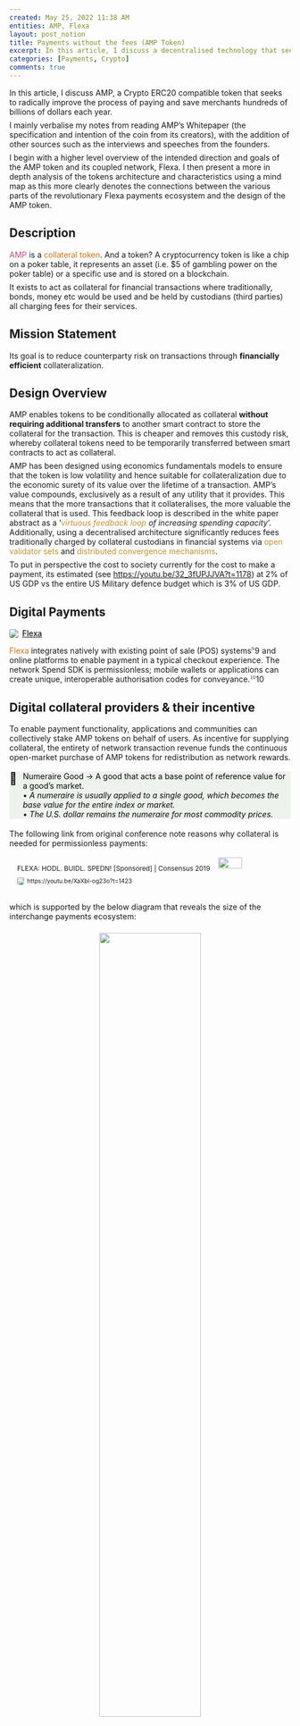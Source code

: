 ```yaml
---
created: May 25, 2022 11:38 AM
entities: AMP, Flexa
layout: post_notion
title: Payments without the fees (AMP Token)
excerpt: In this article, I discuss a decentralised technology that seeks to radically improve the process of paying and save merchants hundreds of billions of dollars each year
categories: [Payments, Crypto]
comments: true
---
```

<html>
<head>
<style>
    figure {
        margin: 1.25em 0;
        page-break-inside: avoid;
    }

    figcaption {
        opacity: 0.5;
        font-size: 85%;
        margin-top: 0.5em;
    }

    mark {
        background-color: transparent;
    }

    .indented {
        padding-left: 1.5em;
    }

    hr {
        background: transparent;
        display: block;
        width: 100%;
        height: 1px;
        visibility: visible;
        border: none;
        border-bottom: 1px solid rgba(55, 53, 47, 0.09);
    }

    img {
        max-width: 100%;
    }

    @media only print {
        img {
            max-height: 100vh;
            object-fit: contain;
        }
    }

    @page {
        margin: 1in;
    }

    .collection-content {
        font-size: 0.875rem;
    }

    .column-list {
        display: flex;
        justify-content: space-between;
    }

    .column {
        padding: 0 1em;
    }

    .column:first-child {
        padding-left: 0;
    }

    .column:last-child {
        padding-right: 0;
    }

    .table_of_contents-item {
        display: block;
        font-size: 0.875rem;
        line-height: 1.3;
        padding: 0.125rem;
    }

    .table_of_contents-indent-1 {
        margin-left: 1.5rem;
    }

    .table_of_contents-indent-2 {
        margin-left: 3rem;
    }

    .table_of_contents-indent-3 {
        margin-left: 4.5rem;
    }

    .table_of_contents-link {
        text-decoration: none;
        opacity: 0.7;
        border-bottom: 1px solid rgba(55, 53, 47, 0.18);
    }

    table,
    th,
    td {
        border: 1px solid rgba(55, 53, 47, 0.09);
        border-collapse: collapse;
    }

    table {
        border-left: none;
        border-right: none;
    }

    th,
    td {
        font-weight: normal;
        padding: 0.25em 0.5em;
        line-height: 1.5;
        min-height: 1.5em;
        text-align: left;
    }

    th {
        color: rgba(55, 53, 47, 0.6);
    }

    ol,
    ul {
        margin: 0;
        margin-block-start: 0.6em;
        margin-block-end: 0.6em;
    }

    li > ol:first-child,
    li > ul:first-child {
        margin-block-start: 0.6em;
    }

    ul > li {
        list-style: disc;
    }

    ul.to-do-list {
        text-indent: -1.7em;
    }

    ul.to-do-list > li {
        list-style: none;
    }

    .to-do-children-checked {
        text-decoration: line-through;
        opacity: 0.375;
    }

    ul.toggle > li {
        list-style: none;
    }

    ul {
        padding-inline-start: 1.7em;
    }

    ul > li {
        padding-left: 0.1em;
    }

    ol {
        padding-inline-start: 1.6em;
    }

    ol > li {
        padding-left: 0.2em;
    }

    .mono ol {
        padding-inline-start: 2em;
    }

    .mono ol > li {
        text-indent: -0.4em;
    }

    .toggle {
        padding-inline-start: 0em;
        list-style-type: none;
    }

    /* Indent toggle children */
    .toggle > li > details {
        padding-left: 1.7em;
    }

    .toggle > li > details > summary {
        margin-left: -1.1em;
    }

    .selected-value {
        display: inline-block;
        padding: 0 0.5em;
        background: rgba(206, 205, 202, 0.5);
        border-radius: 3px;
        margin-right: 0.5em;
        margin-top: 0.3em;
        margin-bottom: 0.3em;
        white-space: nowrap;
    }

    .collection-title {
        display: inline-block;
        margin-right: 1em;
    }

    .simple-table {
        margin-top: 1em;
        font-size: 0.875rem;
        empty-cells: show;
    }
    .simple-table td {
        height: 29px;
        min-width: 120px;
    }

    .simple-table th {
        height: 29px;
        min-width: 120px;
    }

    .simple-table-header-color {
        background: rgb(247, 246, 243);
        color: black;
    }
    .simple-table-header {
        font-weight: 500;
    }

    time {
        opacity: 0.5;
    }

    .icon {
        display: inline-block;
        max-width: 1.2em;
        max-height: 1.2em;
        text-decoration: none;
        vertical-align: text-bottom;
        margin-right: 0.5em;
    }

    img.icon {
        border-radius: 3px;
    }

    .user-icon {
        width: 1.5em;
        height: 1.5em;
        border-radius: 100%;
        margin-right: 0.5rem;
    }

    .user-icon-inner {
        font-size: 0.8em;
    }

    .text-icon {
        border: 1px solid #000;
        text-align: center;
    }

    .page-cover-image {
        display: block;
        object-fit: cover;
        width: 100%;
        max-height: 30vh;
    }

    .page-header-icon {
        font-size: 3rem;
        margin-bottom: 1rem;
    }

    .page-header-icon-with-cover {
        margin-top: -0.72em;
        margin-left: 0.07em;
    }

    .page-header-icon img {
        border-radius: 3px;
    }

    .link-to-page {
        margin: 1em 0;
        padding: 0;
        border: none;
        font-weight: 500;
    }

    p > .user {
        opacity: 0.5;
    }

    td > .user,
    td > time {
        white-space: nowrap;
    }

    input[type="checkbox"] {
        transform: scale(1.5);
        margin-right: 0.6em;
        vertical-align: middle;
    }

    p {
        margin-top: 0.5em;
        margin-bottom: 0.5em;
    }

    .image {
        border: none;
        margin: 1.5em 0;
        padding: 0;
        border-radius: 0;
        text-align: center;
    }

    .code,
    code {
        background: rgba(135, 131, 120, 0.15);
        border-radius: 3px;
        padding: 0.2em 0.4em;
        border-radius: 3px;
        font-size: 85%;
        tab-size: 2;
    }

    code {
        color: #eb5757;
    }

    .code {
        padding: 1.5em 1em;
    }

    .code-wrap {
        white-space: pre-wrap;
        word-break: break-all;
    }

    .code > code {
        background: none;
        padding: 0;
        font-size: 100%;
        color: inherit;
    }

    blockquote {
        font-size: 1.25em;
        margin: 1em 0;
        padding-left: 1em;
        border-left: 3px solid rgb(55, 53, 47);
    }

    .bookmark {
        text-decoration: none;
        max-height: 8em;
        padding: 0;
        display: flex;
        width: 100%;
        align-items: stretch;
    }

    .bookmark-title {
        font-size: 0.85em;
        overflow: hidden;
        text-overflow: ellipsis;
        height: 1.75em;
        white-space: nowrap;
    }

    .bookmark-text {
        display: flex;
        flex-direction: column;
    }

    .bookmark-info {
        flex: 4 1 180px;
        padding: 12px 14px 14px;
        display: flex;
        flex-direction: column;
        justify-content: space-between;
    }

    .bookmark-image {
        width: 33%;
        flex: 1 1 180px;
        display: block;
        position: relative;
        object-fit: cover;
        border-radius: 1px;
    }

    .bookmark-description {
        color: rgba(55, 53, 47, 0.6);
        font-size: 0.75em;
        overflow: hidden;
        max-height: 4.5em;
        word-break: break-word;
    }

    .bookmark-href {
        font-size: 0.75em;
        margin-top: 0.25em;
    }

    .sans { font-family: ui-sans-serif, -apple-system, BlinkMacSystemFont, "Segoe UI", Helvetica, "Apple Color Emoji", Arial, sans-serif, "Segoe UI Emoji", "Segoe UI Symbol"; }
    .code { font-family: "SFMono-Regular", Menlo, Consolas, "PT Mono", "Liberation Mono", Courier, monospace; }
    .serif { font-family: Lyon-Text, Georgia, ui-serif, serif; }
    .mono { font-family: iawriter-mono, Nitti, Menlo, Courier, monospace; }
    .pdf .sans { font-family: Inter, ui-sans-serif, -apple-system, BlinkMacSystemFont, "Segoe UI", Helvetica, "Apple Color Emoji", Arial, sans-serif, "Segoe UI Emoji", "Segoe UI Symbol", 'Twemoji', 'Noto Color Emoji', 'Noto Sans CJK JP'; }
    .pdf:lang(zh-CN) .sans { font-family: Inter, ui-sans-serif, -apple-system, BlinkMacSystemFont, "Segoe UI", Helvetica, "Apple Color Emoji", Arial, sans-serif, "Segoe UI Emoji", "Segoe UI Symbol", 'Twemoji', 'Noto Color Emoji', 'Noto Sans CJK SC'; }
    .pdf:lang(zh-TW) .sans { font-family: Inter, ui-sans-serif, -apple-system, BlinkMacSystemFont, "Segoe UI", Helvetica, "Apple Color Emoji", Arial, sans-serif, "Segoe UI Emoji", "Segoe UI Symbol", 'Twemoji', 'Noto Color Emoji', 'Noto Sans CJK TC'; }
    .pdf:lang(ko-KR) .sans { font-family: Inter, ui-sans-serif, -apple-system, BlinkMacSystemFont, "Segoe UI", Helvetica, "Apple Color Emoji", Arial, sans-serif, "Segoe UI Emoji", "Segoe UI Symbol", 'Twemoji', 'Noto Color Emoji', 'Noto Sans CJK KR'; }
    .pdf .code { font-family: Source Code Pro, "SFMono-Regular", Menlo, Consolas, "PT Mono", "Liberation Mono", Courier, monospace, 'Twemoji', 'Noto Color Emoji', 'Noto Sans Mono CJK JP'; }
    .pdf:lang(zh-CN) .code { font-family: Source Code Pro, "SFMono-Regular", Menlo, Consolas, "PT Mono", "Liberation Mono", Courier, monospace, 'Twemoji', 'Noto Color Emoji', 'Noto Sans Mono CJK SC'; }
    .pdf:lang(zh-TW) .code { font-family: Source Code Pro, "SFMono-Regular", Menlo, Consolas, "PT Mono", "Liberation Mono", Courier, monospace, 'Twemoji', 'Noto Color Emoji', 'Noto Sans Mono CJK TC'; }
    .pdf:lang(ko-KR) .code { font-family: Source Code Pro, "SFMono-Regular", Menlo, Consolas, "PT Mono", "Liberation Mono", Courier, monospace, 'Twemoji', 'Noto Color Emoji', 'Noto Sans Mono CJK KR'; }
    .pdf .serif { font-family: PT Serif, Lyon-Text, Georgia, ui-serif, serif, 'Twemoji', 'Noto Color Emoji', 'Noto Serif CJK JP'; }
    .pdf:lang(zh-CN) .serif { font-family: PT Serif, Lyon-Text, Georgia, ui-serif, serif, 'Twemoji', 'Noto Color Emoji', 'Noto Serif CJK SC'; }
    .pdf:lang(zh-TW) .serif { font-family: PT Serif, Lyon-Text, Georgia, ui-serif, serif, 'Twemoji', 'Noto Color Emoji', 'Noto Serif CJK TC'; }
    .pdf:lang(ko-KR) .serif { font-family: PT Serif, Lyon-Text, Georgia, ui-serif, serif, 'Twemoji', 'Noto Color Emoji', 'Noto Serif CJK KR'; }
    .pdf .mono { font-family: PT Mono, iawriter-mono, Nitti, Menlo, Courier, monospace, 'Twemoji', 'Noto Color Emoji', 'Noto Sans Mono CJK JP'; }
    .pdf:lang(zh-CN) .mono { font-family: PT Mono, iawriter-mono, Nitti, Menlo, Courier, monospace, 'Twemoji', 'Noto Color Emoji', 'Noto Sans Mono CJK SC'; }
    .pdf:lang(zh-TW) .mono { font-family: PT Mono, iawriter-mono, Nitti, Menlo, Courier, monospace, 'Twemoji', 'Noto Color Emoji', 'Noto Sans Mono CJK TC'; }
    .pdf:lang(ko-KR) .mono { font-family: PT Mono, iawriter-mono, Nitti, Menlo, Courier, monospace, 'Twemoji', 'Noto Color Emoji', 'Noto Sans Mono CJK KR'; }
    .highlight-default {
        color: rgba(55, 53, 47, 1);
    }
    .highlight-gray {
        color: rgba(120, 119, 116, 1);
        fill: rgba(120, 119, 116, 1);
    }
    .highlight-brown {
        color: rgba(159, 107, 83, 1);
        fill: rgba(159, 107, 83, 1);
    }
    .highlight-orange {
        color: rgba(217, 115, 13, 1);
        fill: rgba(217, 115, 13, 1);
    }
    .highlight-yellow {
        color: rgba(203, 145, 47, 1);
        fill: rgba(203, 145, 47, 1);
    }
    .highlight-teal {
        color: rgba(68, 131, 97, 1);
        fill: rgba(68, 131, 97, 1);
    }
    .highlight-blue {
        color: rgba(51, 126, 169, 1);
        fill: rgba(51, 126, 169, 1);
    }
    .highlight-purple {
        color: rgba(144, 101, 176, 1);
        fill: rgba(144, 101, 176, 1);
    }
    .highlight-pink {
        color: rgba(193, 76, 138, 1);
        fill: rgba(193, 76, 138, 1);
    }
    .highlight-red {
        color: rgba(212, 76, 71, 1);
        fill: rgba(212, 76, 71, 1);
    }
    .highlight-gray_background {
        background: rgba(241, 241, 239, 1);
    }
    .highlight-brown_background {
        background: rgba(244, 238, 238, 1);
    }
    .highlight-orange_background {
        background: rgba(251, 236, 221, 1);
    }
    .highlight-yellow_background {
        background: rgba(251, 243, 219, 1);
    }
    .highlight-teal_background {
        background: rgba(237, 243, 236, 1);
    }
    .highlight-blue_background {
        background: rgba(231, 243, 248, 1);
    }
    .highlight-purple_background {
        background: rgba(244, 240, 247, 0.8);
    }
    .highlight-pink_background {
        background: rgba(249, 238, 243, 0.8);
    }
    .highlight-red_background {
        background: rgba(253, 235, 236, 1);
    }
    .block-color-default {
        color: inherit;
        fill: inherit;
    }
    .block-color-gray {
        color: rgba(120, 119, 116, 1);
        fill: rgba(120, 119, 116, 1);
    }
    .block-color-brown {
        color: rgba(159, 107, 83, 1);
        fill: rgba(159, 107, 83, 1);
    }
    .block-color-orange {
        color: rgba(217, 115, 13, 1);
        fill: rgba(217, 115, 13, 1);
    }
    .block-color-yellow {
        color: rgba(203, 145, 47, 1);
        fill: rgba(203, 145, 47, 1);
    }
    .block-color-teal {
        color: rgba(68, 131, 97, 1);
        fill: rgba(68, 131, 97, 1);
    }
    .block-color-blue {
        color: rgba(51, 126, 169, 1);
        fill: rgba(51, 126, 169, 1);
    }
    .block-color-purple {
        color: rgba(144, 101, 176, 1);
        fill: rgba(144, 101, 176, 1);
    }
    .block-color-pink {
        color: rgba(193, 76, 138, 1);
        fill: rgba(193, 76, 138, 1);
    }
    .block-color-red {
        color: rgba(212, 76, 71, 1);
        fill: rgba(212, 76, 71, 1);
    }
    .block-color-gray_background {
        background: rgba(241, 241, 239, 1);
    }
    .block-color-brown_background {
        background: rgba(244, 238, 238, 1);
    }
    .block-color-orange_background {
        background: rgba(251, 236, 221, 1);
    }
    .block-color-yellow_background {
        background: rgba(251, 243, 219, 1);
    }
    .block-color-teal_background {
        background: rgba(237, 243, 236, 1);
        color: rgba(10, 10, 10, 1);
    }
    .block-color-blue_background {
        background: rgba(231, 243, 248, 1);
    }
    .block-color-purple_background {
        background: rgba(244, 240, 247, 0.8);
    }
    .block-color-pink_background {
        background: rgba(249, 238, 243, 0.8);
    }
    .block-color-red_background {
        background: rgba(253, 235, 236, 1);
    }
    .select-value-color-pink { background-color: rgba(245, 224, 233, 1); }
    .select-value-color-purple { background-color: rgba(232, 222, 238, 1); }
    .select-value-color-green { background-color: rgba(219, 237, 219, 1); }
    .select-value-color-gray { background-color: rgba(227, 226, 224, 1); }
    .select-value-color-opaquegray { background-color: rgba(255, 255, 255, 0.0375); }
    .select-value-color-orange { background-color: rgba(250, 222, 201, 1); }
    .select-value-color-brown { background-color: rgba(238, 224, 218, 1); }
    .select-value-color-red { background-color: rgba(255, 226, 221, 1); }
    .select-value-color-yellow { background-color: rgba(253, 236, 200, 1); }
    .select-value-color-blue { background-color: rgba(211, 229, 239, 1); }

    .checkbox {
        display: inline-flex;
        vertical-align: text-bottom;
        width: 16;
        height: 16;
        background-size: 16px;
        margin-left: 2px;
        margin-right: 5px;
    }

    .checkbox-on {
        background-image: url("data:image/svg+xml;charset=UTF-8,%3Csvg%20width%3D%2216%22%20height%3D%2216%22%20viewBox%3D%220%200%2016%2016%22%20fill%3D%22none%22%20xmlns%3D%22http%3A%2F%2Fwww.w3.org%2F2000%2Fsvg%22%3E%0A%3Crect%20width%3D%2216%22%20height%3D%2216%22%20fill%3D%22%2358A9D7%22%2F%3E%0A%3Cpath%20d%3D%22M6.71429%2012.2852L14%204.9995L12.7143%203.71436L6.71429%209.71378L3.28571%206.2831L2%207.57092L6.71429%2012.2852Z%22%20fill%3D%22white%22%2F%3E%0A%3C%2Fsvg%3E");
    }

    .checkbox-off {
        background-image: url("data:image/svg+xml;charset=UTF-8,%3Csvg%20width%3D%2216%22%20height%3D%2216%22%20viewBox%3D%220%200%2016%2016%22%20fill%3D%22none%22%20xmlns%3D%22http%3A%2F%2Fwww.w3.org%2F2000%2Fsvg%22%3E%0A%3Crect%20x%3D%220.75%22%20y%3D%220.75%22%20width%3D%2214.5%22%20height%3D%2214.5%22%20fill%3D%22white%22%20stroke%3D%22%2336352F%22%20stroke-width%3D%221.5%22%2F%3E%0A%3C%2Fsvg%3E");
    }

    .responsive-iframe-container {
        position: relative;
        overflow: hidden;
        width: 100%;
        padding-top: 56.25%; /* 16:9 Aspect Ratio (divide 9 by 16 = 0.5625) */
    }

    .responsive-iframe-container>.responsive-iframe {
        position: absolute;
        top: 0;
        left: 0;
        bottom: 0;
        right: 0;
        width: 100%;
        height: 100%;
    }
	
</style>
</head>
<body><article id="43281ec4-c345-4ff8-8e9e-ca924a8fd710" class="page sans">

<div class="page-body"><p id="467c0f06-548e-4282-b092-caa4866df8c0" class="">In this article, I discuss AMP, a Crypto ERC20 compatible token that seeks to radically improve the process of paying and save merchants hundreds of billions of dollars each year.</p><p id="421f5903-3f33-4ddb-8522-9f3b8fa473bf" class="">I mainly verbalise my notes from reading AMP’s Whitepaper (the specification and intention of the coin from its creators), with the addition of other sources such as the interviews and speeches from the founders.</p><p id="c4091779-69d7-46fe-9456-869a4c66ae34" class="">I begin with a higher level overview of the intended direction and goals of the AMP token and its coupled network, Flexa. I then present a more in depth analysis of the tokens architecture and characteristics using a mind map as this more clearly denotes the connections between the various parts of the revolutionary Flexa payments ecosystem and the design of the AMP token.</p><h1 id="dd12e824-768e-450b-bf96-95ee8c36daac" class="">Description</h1><p id="04506ee0-404d-4102-b0b0-67f03d7e0b20" class=""><mark class="highlight-pink">AMP</mark> is a <mark class="highlight-orange">collateral token</mark>. And a token? A cryptocurrency token is like a chip on a poker table, it represents an asset (i.e. $5 of gambling power on the poker table) or a specific use and is stored on a blockchain.</p><p id="a427860c-34bb-4e7d-a617-db97bf9dad08" class="">It exists to act as collateral for financial transactions where traditionally, bonds, money etc would be used and be held by custodians (third parties) all charging fees for their services.</p><h2 id="e4f31af8-2d1b-4139-afb9-3b91320faddc" class="">Mission Statement </h2><p id="b4309d48-f6db-452f-b813-d16aca5b8510" class="">Its goal is to reduce counterparty risk on transactions through <strong>financially efficient</strong> collateralization.</p><h1 id="052c2db3-98b3-4580-9b72-28617e09b698" class="">Design Overview</h1><p id="b9134ca8-bedc-4e25-a89d-d82e703afa88" class="">AMP enables tokens to be conditionally allocated as collateral <strong>without requiring additional transfers</strong> to another smart contract to store the collateral for the transaction. This is cheaper and removes this custody risk, whereby collateral tokens need to be temporarily transferred between smart contracts to act as collateral.</p><p id="a5661101-7ebd-44c4-b377-47401926ac90" class="">AMP has been designed using economics fundamentals models to ensure that the token is low volatility and hence suitable for collateralization due to the economic surety of its value over the lifetime of a transaction. AMP’s value compounds, exclusively as a result of any utility that it provides. This means that the more transactions that it collateralises, the more valuable the collateral that is used. This feedback loop is described in the white paper abstract as a ‘<mark class="highlight-yellow"><em>virtuous feedback loop</em></mark><em> of increasing spending capacity</em>’. Additionally, using a decentralised architecture significantly reduces fees traditionally charged by collateral custodians in financial systems via <mark class="highlight-yellow">open validator sets</mark> and <mark class="highlight-yellow">distributed convergence mechanisms</mark>.</p><p id="118aa936-c028-405a-8f36-8e8ebeeb7e4a" class="">To put in perspective the cost to society currently for the cost to make a payment, its estimated (see <a href="https://youtu.be/32_3fUPJJVA?t=1178">https://youtu.be/32_3fUPJJVA?t=1178</a>) at 2% of US GDP vs the entire US Military defence budget which is 3% of US GDP.</p><h1 id="4aab2d94-13a5-410b-bca3-d8e2b681c325" class="">Digital Payments</h1><figure id="87a0689f-5e6a-4a04-93bd-c13486e02428" class="link-to-page"><a href="https://www.notion.so/Flexa-87a0689f5e6a4a0493bdc13486e02428"><img class="icon" src="https://flexa.network/favicon-32x32.png?v=6605a38c3c1982c90dd3353d4c43250e"/>Flexa</a></figure><p id="015a8809-b91f-4353-810e-6dcf3605387f" class=""><mark class="highlight-orange">Flexa</mark> integrates natively with existing point of sale (POS) systems<style>@import url('https://cdnjs.cloudflare.com/ajax/libs/KaTeX/0.13.2/katex.min.css')</style><span data-token-index="0" contenteditable="false" class="notion-text-equation-token" style="user-select:all;-webkit-user-select:all;-moz-user-select:all"><span></span><span><span class="katex"><span class="katex-mathml"><math xmlns="http://www.w3.org/1998/Math/MathML"><semantics><mrow><msup><mrow></mrow><mn>9</mn></msup></mrow><annotation encoding="application/x-tex">^{9}</annotation></semantics></math></span><span class="katex-html" aria-hidden="true"><span class="base"><span class="strut" style="height:0.8141079999999999em;vertical-align:0em;"></span><span class="mord"><span></span><span class="msupsub"><span class="vlist-t"><span class="vlist-r"><span class="vlist" style="height:0.8141079999999999em;"><span style="top:-3.063em;margin-right:0.05em;"><span class="pstrut" style="height:2.7em;"></span><span class="sizing reset-size6 size3 mtight"><span class="mord mtight"><span class="mord mtight">9</span></span></span></span></span></span></span></span></span></span></span></span></span><span>﻿</span></span> and online platforms to enable payment in a typical checkout experience. The network Spend SDK is permissionless; mobile wallets or applications can create unique, interoperable authorisation codes for conveyance.<style>@import url('https://cdnjs.cloudflare.com/ajax/libs/KaTeX/0.13.2/katex.min.css')</style><span data-token-index="0" contenteditable="false" class="notion-text-equation-token" style="user-select:all;-webkit-user-select:all;-moz-user-select:all"><span></span><span><span class="katex"><span class="katex-mathml"><math xmlns="http://www.w3.org/1998/Math/MathML"><semantics><mrow><msup><mrow></mrow><mn>10</mn></msup></mrow><annotation encoding="application/x-tex">^{10}</annotation></semantics></math></span><span class="katex-html" aria-hidden="true"><span class="base"><span class="strut" style="height:0.8141079999999999em;vertical-align:0em;"></span><span class="mord"><span></span><span class="msupsub"><span class="vlist-t"><span class="vlist-r"><span class="vlist" style="height:0.8141079999999999em;"><span style="top:-3.063em;margin-right:0.05em;"><span class="pstrut" style="height:2.7em;"></span><span class="sizing reset-size6 size3 mtight"><span class="mord mtight"><span class="mord mtight">10</span></span></span></span></span></span></span></span></span></span></span></span></span><span>﻿</span></span></p><h2 id="99ef855b-f868-4cc5-be9d-72251588fa4b" class="">Digital collateral providers &amp; their incentive</h2><p id="e67b047f-1b75-45da-affa-68391927fe62" class="">To enable payment functionality, applications and communities can collectively stake AMP tokens on behalf of users. As incentive for supplying collateral, the entirety of network transaction revenue funds the continuous open-market purchase of AMP tokens for redistribution as network rewards.
</p><figure class="block-color-teal_background callout" style="white-space:pre-wrap;display:flex" id="f58a9a96-5738-4257-99a9-d67d692aec33"><div style="font-size:1.5em"><span class="icon">📘</span></div><div style="width:100%">Numeraire Good → A good that acts a base point of reference value for a good’s market.
• <em>A numeraire is usually applied to a single good, which becomes the base value for the entire index or market.
• The U.S. dollar remains the numeraire for most commodity prices.</em></div></figure><p id="ae49f75d-6755-41b1-a7ff-69660692a54a" class="">The following link from original conference note reasons why collateral is needed for permissionless payments:</p>
<figure id="368d5b6e-c0c6-4232-86bf-36a0836483c5"><a href="https://youtu.be/XaXbl-og23o?t=1423" class="bookmark source"><div class="bookmark-info"><div class="bookmark-text"><div class="bookmark-title">FLEXA: HODL. BUIDL. SPEDN! [Sponsored] | Consensus 2019</div></div><div class="bookmark-href"><img src="https://www.google.com/favicon.ico" class="icon bookmark-icon"/>https://youtu.be/XaXbl-og23o?t=1423</div></div><img src="https://i.ytimg.com/vi/XaXbl-og23o/hqdefault.jpg" class="bookmark-image"/></a></figure>
<p>which is supported by the below diagram that reveals the size of the interchange payments ecosystem:</p>
<figure id="93575bb7-fd2d-4b26-bf90-c07690c36770" class="image"><a href="point-of-sale.png"><img style="width:60%" src="point-of-sale.png"/></a></figure>
<h1 id="7ee7dbba-d6d4-4ef9-bf1e-36113dc9ca11" class="">AMP token description</h1><p id="f1e736ee-0c88-40c7-8c7d-674806dfb48c" class="">AMP resembles a rudimentary token in that balances are assigned to Ethereum addresses, but the <mark class="highlight-pink">tokens also belong to a particular 32-byte partition</mark> which effectively serves as a second-dimension in the distribution array of the balances. (i.e. we can see how much token there is for a particular <mark class="highlight-pink">ethereum address</mark>, but we can also see how much token there is on any specified address to a <mark class="highlight-pink">32-byte partition of memory</mark>.</p><p id="2d839d40-ff86-43ea-847d-40ce5fded654" class="">AMP supports transfers between addresses and partitions through the <code>transferByPartition</code>
function, and includes the <code>approveByPartition</code> function that authorises an address to transfer
tokens on behalf of the caller, but only from a particular partition.</p><p id="5b8bfe7f-7f82-4c84-8a47-0f38906f8ea0" class="">For backwards compatibility of the ERC20 token, the token must support the <code>transfer</code> and <code>approve</code> contract functions. To do this, it uses the <mark class="highlight-pink">zero partition</mark> (”default partition”) with address of x0.</p><p id="75658f84-7adf-4e29-9da6-6aeab9a6b63b" class="">We can think of partition as its location on the chain storage and address as the address of the ethereum wallet holding it perhaps.</p><figure id="a36ebc3d-56e4-4715-9732-d98a574f414b" class="image"><a href="partition-semantics.png"><img style="width:1192px" src="partition-semantics.png"/></a></figure><p id="998cd211-95a2-4be6-ab56-1a17267c8352" class="">For every transfer, 2 events are emitted from the smart contract so that balances can be tracked off the chain too (i.e. without having to aggregate all transactions since genesis block to know balances). These events are:</p><ul id="d15b5ef4-fafe-433a-9369-1749c070806c" class="bulleted-list"><li style="list-style-type:disc"><code>Transfer</code> containing the to, from address and the amount</li></ul><ul id="48bf111e-8c76-45ac-af93-8053aea4e2b0" class="bulleted-list"><li style="list-style-type:disc"><code>TransferByPartition</code> contains the same data as Transfer, as well as the to and from
partitions and any metadata or operatorData parameters.</li></ul>
<h2 id="56fa149b-c3d6-455f-83c6-c8438da0c014" class="">AMP’s Unique Differentiator</h2><p id="6418a8fd-eddb-4cab-aabc-c058ac2e27cc" class="">The partition. I go into depth on what this is and why it is so powerful in the next section that links together all aspects of the design. For developers, the key interface is:</p><figure class="block-color-gray_background callout" style="white-space:pre-wrap;display:flex" id="a85ba2da-c883-4cb3-9ae6-ab8b3bf86755"><div style="font-size:1.5em"><span class="icon">🤔</span></div><div style="width:100%"><code>IAmpPartitionStrategyValidator</code></div></figure><p id="1aebec57-4c27-4f67-9367-135bc7c501d5" class="">
</p><h1 id="690f019c-9095-4c16-a11d-313171499321" class="block-color-purple">In-depth Architecture Evaluation</h1><p id="f434af4e-91e6-4716-abde-fb2ddbc3277b" class="">The below is an in depth look at the architecture of the AMP token as described in the AMP Whitepaper. It reiterates the implementation description of the AMP token that we have just covered. The graph then goes into far more detail answering questions such as “<em>Why is the AMP token has this design?</em>”, “<em>How does this tie in to the Flexa payments pipe network?</em>” and “<em>How can blockchain DApp developers leverage the functionality of the AMP token (contract) for their own use-cases and applications in the payments ecosystem?</em>”.</p>

<div class="responsive-iframe-container"><iframe class="responsive-iframe" style="border:none" src="https://whimsical.com/embed/TM67rPRGs5boowrueSZ2oN@2Ux7TurymMZ8y6zPcGwk"></iframe></div>

<p id="47797c0e-cff5-4bfd-86fa-c523e05317ae" class="">The next section displays an overview of the different participants in a payments network and how they interact with one another. This is useful for understanding the role of the Flexa network and its AMP token in the worldwide payments ecosystem.</p>

<div class="responsive-iframe-container"><iframe class="responsive-iframe" style="border:none" src="https://whimsical.com/embed/M7bqDoDFCJrh7WsumZ8ck2"></iframe></div>
<br>

<h1 id="e9fcb3b4-cea7-4bc3-addc-ba45c1b161f6" class="">Exchange spread costs at point-of-sale</h1>
<h2 id="b9ad83f8-2c51-49a5-9f2a-be354a9dcf2b" class="">Understanding the cost</h2>
<p id="e7672e24-b152-4aa4-81cb-7d0f34e9d0d5" class="">In any market for a given asset, there are those who wish to sell that asset and those who wish to buy it. In general, those who wish to sell would rather a higher price and those who wish to buy would rather a cheaper price. For example, when you buy a house, the seller would probably rather you pay over asking price, but you would probably rather pay below. This meeting in the middle or agreeing on a price is the function of the marketplace. It facilitates the bargaining process for the transfer of the asset (the house in our example) between buyers and sellers.</p><p id="d49f6c07-8b75-4489-a579-7ebbc8929a35" class="">Let’s take a look at an another example to isolate the potential cost of this process for both or either of the buyer and seller. Imagine you want to purchase an ounce of gold for £1,500. There are a few dealers you can go to and you choose the one offering an ounce of gold for the cheapest price of £1,600. You then begin the process of bargaining to see if the dealer will sell for £1,500 and the dealer wants to know if they can get you up to £1,600. After negotiations, you agree to pay £1,560 for the gold. COST. The purchase costs you £60 because you received what you value as £1,500 of gold but paid £1,560 for it. The sale costs the dealer £40 because they value the gold at £1,600, but agreed to sell it to you for £1,560. Here we see the cost of the trade for both parties in the transaction, the cost of the exchange.</p><p id="00d700db-cd8c-493b-877e-cc99c710ff8d" class="">Now back to decentralised payments. What are the costs to the merchant and the consumer for paying in 2 different assets, assets that need to be exchanged for one another in a transaction like the one above?</p><p id="2148ce09-77e4-467b-8b14-e2766c2a3c8d" class="">To answer this question, I explain the way a payment works using an example application built on the Flexa network. </p>
<h2 id="98b5d085-cadc-498a-a0d4-e027bf2efdd0" class="">Existing Flexa Pay Apps</h2>
<p id="843f3447-926a-4d58-86eb-1879526baf2e" class=""><strong><mark class="highlight-pink">SPEDN</mark></strong> is an App built by the Flexa team to allow users to pay over the Flexa network. <strong><mark class="highlight-pink">SPEDN</mark></strong> uses Gemini Exchange behind the scenes to facilitate the exchange of the payment asset to the merchants chosen payment asset. In addition, all cryptocurrency deposited on the <strong><mark class="highlight-pink">SPEDN</mark></strong> mobile app is custodied with Gemini, providing security for those using this new payment technology.</p>
<p id="0a6b5af4-15ca-4838-8160-fd6650adcfae" class="">
So let’s assume I want to pay for a coffee using the Flexa app with the BitCoin that I have stored in the app, how is my BTC exchanged for USD? Say the coffee costs $3. When you scan the register to pay for the coffee, the app sells $3 worth of BTC (behind the scenes) for you at the current market <mark class="highlight-red">ask (buy) </mark>price. Selling the BTC at the ask price means that you make market by <mark class="highlight-orange">paying the bid-ask spread</mark> (<mark class="highlight-red">the cost or fee for exchange</mark>) in the BTC/USD spot market on the gemini exchange. As you exchange at the current market ask (buy) price, it is therefore important users have the option to use exchange with <mark class="highlight-orange">low-volatility</mark> digital assets to avoid making this exchange at a poor price relative to the current market mid price.</p>

<h3>Can a merchant end up paying for the volatility of the consumers chosen payment asset?</h3>

<p>Here, we are talking about a situation in which, the consumer wants to pay with ETH and the merchant wants to receive their payment in GBP (<i>a reasonable default case</i>). 

In this scenario, could the merchant end up paying higher fees for the transaction, purely because the customer paid with a volatile asset such as ETH which is the customer’s choice and outside of the control of the merchant?

To avoid this potential risk for merchants, the consumers ETH is exchanged for the exact price of the item in GBP set by the merchant, so that regardless of the price of the exchange, the same GBP price is always paid to the merchant and the volatility market risk of the ETH payment is taken on entirely by the customer.</p>

<h3>Reviews</h3>

<p id="c41aeada-73e4-4f66-bf9e-353dfc1a3745" class="">Back to reality, how have real people found this process?</p><p id="17ad03ef-5e0c-450e-8800-007db38ff403" class=""><em>The following statements are taken from a review in March 2021 on the app store landing page: </em><em><a href="https://apps.apple.com/us/app/spedn-by-flexa/id1456135087">SPEDN by Flexa on the App Store (apple.com)</a></em><em> - Reviews </em><em><strong>99dc99, </strong></em><em><strong><time>@March 3, 2021 8:31 PM</time></strong></em><em><strong> titled - </strong></em><mark class="highlight-yellow"><em><strong>I can spend my crypto fee-free finally!</strong></em></mark></p><blockquote id="cf3bf5d5-cada-457b-adf3-10d6f650f2a3" class="">It just <strong><mark class="highlight-orange">transacts the value of the crypto at the time I scan at the register</mark></strong>. 

I think (<mark class="highlight-gray">you can only transfer</mark><em>)</em> one way to the wallet right now (<mark class="highlight-gray">i.e. cannot withdraw funds from the wallet</mark>) so maybe only send what you will spend at some point.

there are only select stores where this works so check that too.

At the register, have to ask them to run it as a gift card because the cashiers don’t know they can accept bitcoin yet.

<mark class="highlight-orange"><strong>With a little planning you can decide which crypto to use that day based on the market value</strong></mark>. The Gemini dollar (GUSD) which is 1:1 to the US dollar is a stable coin so thats an option if coins are down.</blockquote><p id="d0eb67ff-7b38-415f-8982-4e1c5f9e21d1" class="">It’s worth discussing the final point in the extract from this review that refers to the Gemini dollar (GUSD). This is a USD pegged stable coin backed 100% by USD meaning that for every 1 GUSD, Gemini holds 1 USD for you so that you will always be able to exchange 1 GUSD for 1 USD. The GUSD is useful because it is digital and it <strong><mark class="highlight-orange">allows you to spend your dollars on the blockchain without worrying about price volatility</mark></strong>. This is important because it allows you to take advantage of the fee reduction associated with paying through a decentralised network (vs the financial banking system) whilst not taking the risk that your <a href="https://nypost.com/2021/05/24/bitcoin-pizza-guy-who-squandered-365m-has-no-regrets/">BitCoin become less valuable</a> between buying them and using them to pay for coffee (<a href="https://nypost.com/2021/05/24/bitcoin-pizza-guy-who-squandered-365m-has-no-regrets/">or pizza 🍕</a>).</p>


<div class="responsive-iframe-container">
<iframe class="responsive-iframe" style="border:none" src="https://whimsical.com/embed/Ra2MhTU1TJJwnQ4iKCe6WX@2Ux7TurymN5R9G8W8UHC"></iframe>
</div>
<br>

<p id="b7be8ec9-1ae5-4929-aedc-2f84b3baa0cc" class="">So the final part to review is the cost associated with deposits and withdrawals; how much does it cost to buy the bitcoin for my wallet initially, or how much does it cost to sell my bitcoin so that I can remove the USD and put them in another account/wallet/safe? The following section illustrates these costs with Gemini (taken from the Gemini website).</p><h2 id="426e1a53-aad3-41a2-8fcb-8a9de8648f4e" class="">Deposit / Withdrawal <strong>Fee Examples from</strong><mark class="highlight-blue"><strong> </strong></mark><mark class="highlight-blue"><a href="https://www.gemini.com/fees/mobile-fee-schedule#section-fee-examples"><strong>Gemini</strong></a></mark></h2><blockquote id="d1199cbd-1c72-4141-b7f7-c15b882c86cd" class=""><em><strong>Mobile Order </strong></em><em><mark class="highlight-red"><strong>Buy</strong></mark></em><em><strong> </strong></em><em><mark class="highlight-orange"><strong>BTC for USD</strong></mark></em><em><strong> Example –</strong></em><em> Alice wants to buy $100 of BTC with USD. The prevailing Gemini market price of BTC is $4000 USD. On her mobile application, Alice is provided </em><em><mark class="highlight-orange"><strong>a Quoted Price of $4020 USD to buy 1 BTC</strong></mark></em><em>. This represents the Gemini </em><em><strong><mark class="highlight-orange">market price of $4000 USD</mark></strong></em><em>, plus the </em><em><strong><mark class="highlight-orange">0.50% Convenience Fee</mark></strong></em><em> (Gemini market price × 1.005). When Alice enters her buy Mobile Order for $100 USD, the </em><em><strong><mark class="highlight-orange">Transaction Fee of $2.99</mark></strong></em><em> USD is displayed on her mobile application along with the total BTC amount of 0.02413184 (($100 USD -$2.99 USD)/$4020 USD = 0.02413184 BTC) that she will receive for her buy Mobile Order. Alice swipes up on her mobile application to place her Mobile Order to buy 0.02413184 BTC for $100 USD. Fees are only incurred when her Mobile Order is executed.</em></blockquote><blockquote id="05149ecd-5d47-4ac7-a2db-c788ed67643d" class=""><em><strong>Mobile Order </strong></em><em><mark class="highlight-red"><strong>Sell</strong></mark></em><em><mark class="highlight-orange"><strong> BTC for USD </strong></mark></em><em><strong>Example –</strong></em><em> Arthik wants to sell 0.03 BTC for USD. On his mobile application, Arthik is provided a Quoted Price of $3980 USD to sell 1 BTC. This represents the prevailing Gemini market price of $4000 USD, minus the 0.50% Convenience Fee (Gemini market price × 0.995). When Bob enters his sell Mobile Order for 0.03 BTC, the Transaction Fee of $2.99 USD is displayed on his mobile application along with the total proceeds amount of $116.41 USD ((0.03 * $3980) – $2.99 USD = $116.41 USD) that he will receive for his sell Mobile Order. Arthik swipes up on his mobile application to place his Mobile Order to sell 0.03 BTC and receives $116.41 USD. Fees are only incurred when his Mobile Order is executed.</em></blockquote>

<h1 id="940037ab-b27a-4111-9d4c-4d95e024eb30" class="">Closing thoughts</h1><p id="b8133eee-8687-4398-bb37-fc2d0feed6e1" class="">Adoption of the payments network, Flexa, analysed in this article results in the following key benefits to end users of payments ecosystems:</p><ol type="1" id="7bc0ffd4-3e20-420c-81e3-c1ee09156341" class="numbered-list" start="1"><li>A significant cost saving as a result of not requiring the extensive interchange network currently operated by our financial system.</li></ol><ol type="1" id="c94c6469-43d3-4f0f-88d5-138e99fa7b69" class="numbered-list" start="2"><li>A reduction in some of the security risks associated with payments infrastructure due to decentralised design patterns and requirements of the Flexa network and AMP contract.</li></ol><ol type="1" id="bb2dd1ca-6713-48c4-8387-e6deaf356098" class="numbered-list" start="3"><li>A wider range of exchangeable assets to choose from when purchasing goods for consumers or when receiving payments for goods for merchants.</li></ol><p id="640ee147-d4bc-48b1-aca5-75e0a95de22b" class="">
</p>

</div>
</article>
</body>
</html>